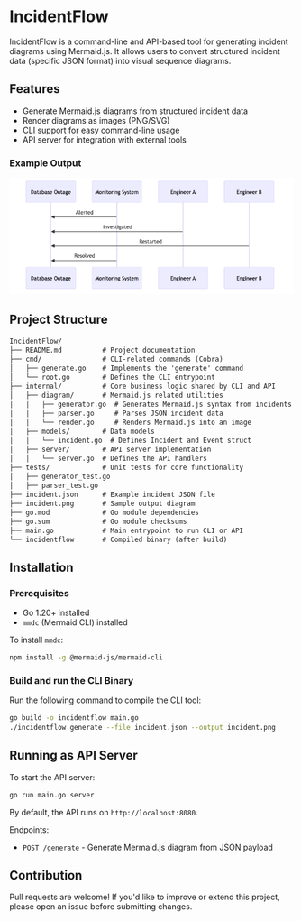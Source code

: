 # IncidentFlow

IncidentFlow is a command-line and API-based tool for generating incident diagrams using Mermaid.js. It allows users to convert structured incident data (specific JSON format) into visual sequence diagrams.

## Features
- Generate Mermaid.js diagrams from structured incident data
- Render diagrams as images (PNG/SVG)
- CLI support for easy command-line usage
- API server for integration with external tools


### **Example Output**


![Incident Diagram](incident.png)


## Project Structure

```
IncidentFlow/
├── README.md          # Project documentation
├── cmd/               # CLI-related commands (Cobra)
│   ├── generate.go    # Implements the 'generate' command
│   └── root.go        # Defines the CLI entrypoint
├── internal/          # Core business logic shared by CLI and API
│   ├── diagram/       # Mermaid.js related utilities
│   │   ├── generator.go  # Generates Mermaid.js syntax from incidents
│   │   ├── parser.go     # Parses JSON incident data
│   │   └── render.go     # Renders Mermaid.js into an image
│   ├── models/        # Data models
│   │   └── incident.go  # Defines Incident and Event struct
│   ├── server/        # API server implementation
│   │   └── server.go  # Defines the API handlers
├── tests/             # Unit tests for core functionality
│   ├── generator_test.go
│   ├── parser_test.go
├── incident.json      # Example incident JSON file
├── incident.png       # Sample output diagram
├── go.mod             # Go module dependencies
├── go.sum             # Go module checksums
├── main.go            # Main entrypoint to run CLI or API
└── incidentflow       # Compiled binary (after build)
```


## Installation

### **Prerequisites**
- Go 1.20+ installed
- `mmdc` (Mermaid CLI) installed

To install `mmdc`:
```sh
npm install -g @mermaid-js/mermaid-cli
```

### **Build and run the CLI Binary**
Run the following command to compile the CLI tool:
```sh
go build -o incidentflow main.go
./incidentflow generate --file incident.json --output incident.png
```

## Running as API Server

To start the API server:
```sh
go run main.go server
```

By default, the API runs on `http://localhost:8080`.

Endpoints:
- `POST /generate` - Generate Mermaid.js diagram from JSON payload


## Contribution
Pull requests are welcome! If you'd like to improve or extend this project, please open an issue before submitting changes.

